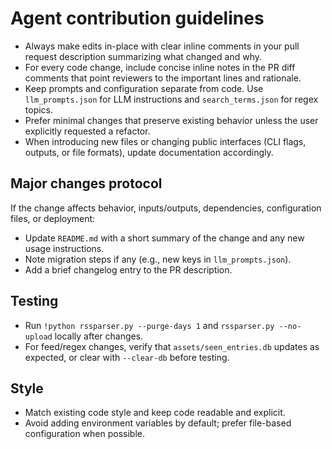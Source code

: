 # Agent contribution guidelines

- Always make edits in-place with clear inline comments in your pull request description summarizing what changed and why.
- For every code change, include concise inline notes in the PR diff comments that point reviewers to the important lines and rationale.
- Keep prompts and configuration separate from code. Use `llm_prompts.json` for LLM instructions and `search_terms.json` for regex topics.
- Prefer minimal changes that preserve existing behavior unless the user explicitly requested a refactor.
- When introducing new files or changing public interfaces (CLI flags, outputs, or file formats), update documentation accordingly.

## Major changes protocol

If the change affects behavior, inputs/outputs, dependencies, configuration files, or deployment:
- Update `README.md` with a short summary of the change and any new usage instructions.
- Note migration steps if any (e.g., new keys in `llm_prompts.json`).
- Add a brief changelog entry to the PR description.

## Testing

- Run `!python rssparser.py --purge-days 1` and `rssparser.py --no-upload` locally after changes.
- For feed/regex changes, verify that `assets/seen_entries.db` updates as expected, or clear with `--clear-db` before testing.

## Style

- Match existing code style and keep code readable and explicit.
- Avoid adding environment variables by default; prefer file-based configuration when possible.

